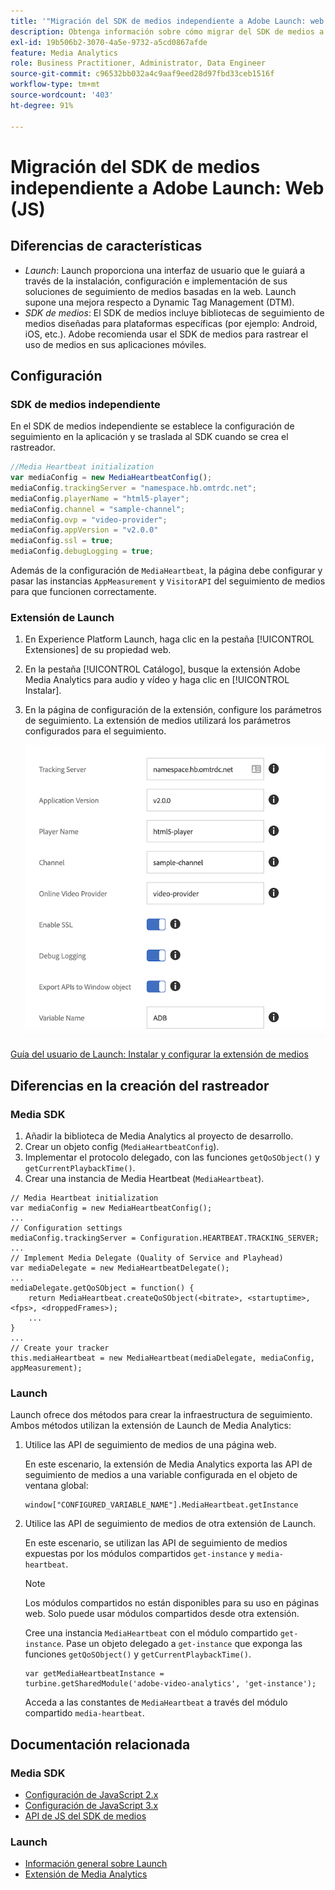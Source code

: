 ```yaml
---
title: '"Migración del SDK de medios independiente a Adobe Launch: web (JS)"'
description: Obtenga información sobre cómo migrar del SDK de medios a Launch para JS.
exl-id: 19b506b2-3070-4a5e-9732-a5cd0867afde
feature: Media Analytics
role: Business Practitioner, Administrator, Data Engineer
source-git-commit: c96532bb032a4c9aaf9eed28d97fbd33ceb1516f
workflow-type: tm+mt
source-wordcount: '403'
ht-degree: 91%

---
```


# Migración del SDK de medios independiente a Adobe Launch: Web (JS)

## Diferencias de características

* *Launch*: Launch proporciona una interfaz de usuario que le guiará a través de la instalación, configuración e implementación de sus soluciones de seguimiento de medios basadas en la web. Launch supone una mejora respecto a Dynamic Tag Management (DTM).
* *SDK de medios*: El SDK de medios incluye bibliotecas de seguimiento de medios diseñadas para plataformas específicas (por ejemplo: Android, iOS, etc.). Adobe recomienda usar el SDK de medios para rastrear el uso de medios en sus aplicaciones móviles.

## Configuración

### SDK de medios independiente

En el SDK de medios independiente se establece la configuración de seguimiento en la aplicación
y se traslada al SDK cuando se crea el rastreador.

```javascript
//Media Heartbeat initialization
var mediaConfig = new MediaHeartbeatConfig();
mediaConfig.trackingServer = "namespace.hb.omtrdc.net";
mediaConfig.playerName = "html5-player";
mediaConfig.channel = "sample-channel";
mediaConfig.ovp = "video-provider";
mediaConfig.appVersion = "v2.0.0"
mediaConfig.ssl = true;
mediaConfig.debugLogging = true;
```

Además de la configuración de `MediaHeartbeat`, la página debe configurar y pasar
las instancias `AppMeasurement` y `VisitorAPI` del seguimiento de medios
para que funcionen correctamente.

### Extensión de Launch

1. En Experience Platform Launch, haga clic en la pestaña [!UICONTROL Extensiones]
de su propiedad web.
1. En la pestaña [!UICONTROL Catálogo], busque la extensión Adobe Media Analytics para audio y vídeo
y haga clic en [!UICONTROL Instalar].
1. En la página de configuración de la extensión, configure los parámetros de seguimiento. La extensión de medios utilizará los parámetros configurados para el seguimiento.

   ![](assets/launch_config_js.png)

[Guía del usuario de Launch: Instalar y configurar la extensión de medios](https://experienceleague.adobe.com/docs/launch/using/extensions-ref/adobe-extension/media-analytics-extension/overview.html#install-and-configure-the-ma-extension)

## Diferencias en la creación del rastreador

### Media SDK

1. Añadir la biblioteca de Media Analytics al proyecto de desarrollo.
1. Crear un objeto config (`MediaHeartbeatConfig`).
1. Implementar el protocolo delegado, con las funciones `getQoSObject()` y `getCurrentPlaybackTime()`.
1. Crear una instancia de Media Heartbeat (`MediaHeartbeat`).

```
// Media Heartbeat initialization
var mediaConfig = new MediaHeartbeatConfig();
...
// Configuration settings
mediaConfig.trackingServer = Configuration.HEARTBEAT.TRACKING_SERVER;
...
// Implement Media Delegate (Quality of Service and Playhead)
var mediaDelegate = new MediaHeartbeatDelegate();
...
mediaDelegate.getQoSObject = function() {
    return MediaHeartbeat.createQoSObject(<bitrate>, <startuptime>, <fps>, <droppedFrames>);
    ...
}
...
// Create your tracker
this.mediaHeartbeat = new MediaHeartbeat(mediaDelegate, mediaConfig, appMeasurement);
```

<!--  Dead Link - from 2019 - can't locate where this should go
[Media SDK - Tracker Creation](https://experienceleague.adobe.com/docs/media-analytics/using/sdk-implement/cookbook/sdk-vs-launch-qoe.html) -->

### Launch

Launch ofrece dos métodos para crear la infraestructura de seguimiento. Ambos métodos utilizan la extensión de Launch de Media Analytics:

1. Utilice las API de seguimiento de medios de una página web.

   En este escenario, la extensión de Media Analytics exporta las API de seguimiento de medios a una variable configurada en el objeto de ventana global:

   ```
   window["CONFIGURED_VARIABLE_NAME"].MediaHeartbeat.getInstance
   ```

1. Utilice las API de seguimiento de medios de otra extensión de Launch.

   En este escenario, se utilizan las API de seguimiento de medios expuestas por los módulos compartidos `get-instance` y `media-heartbeat`.

   >[!NOTE]
   >
   >Los módulos compartidos no están disponibles para su uso en páginas web. Solo puede usar módulos compartidos desde otra extensión.

   Cree una instancia `MediaHeartbeat` con el módulo compartido `get-instance`.
Pase un objeto delegado a `get-instance` que exponga las funciones `getQoSObject()` y `getCurrentPlaybackTime()`.

   ```
   var getMediaHeartbeatInstance =
   turbine.getSharedModule('adobe-video-analytics', 'get-instance');
   ```

   Acceda a las constantes de `MediaHeartbeat` a través del módulo compartido `media-heartbeat`.

## Documentación relacionada

### Media SDK

* [Configuración de JavaScript 2.x](/help/sdk-implement/setup/setup-javascript/set-up-js-2.md)
* [Configuración de JavaScript 3.x](/help/sdk-implement/setup/setup-javascript/set-up-js-3.md)
* [API de JS del SDK de medios](https://adobe-marketing-cloud.github.io/media-sdks/reference/javascript/MediaHeartbeat.html)

### Launch

* [Información general sobre Launch](https://experienceleague.adobe.com/docs/launch/using/overview.html)
* [Extensión de Media Analytics](https://experienceleague.adobe.com/docs/launch/using/extensions-ref/adobe-extension/media-analytics-extension/overview.html)
